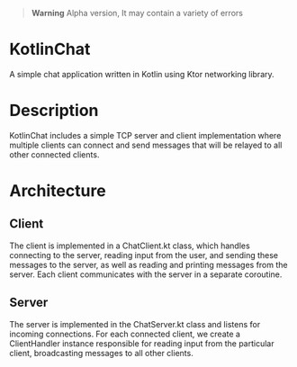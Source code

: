 > **Warning**
> Alpha version, It may contain a variety of errors

# KotlinChat

A simple chat application written in Kotlin using Ktor networking library.
# Description
KotlinChat includes a simple TCP server and client implementation where multiple clients can connect and send messages that will be relayed to all other connected clients.
# Architecture
## Client
The client is implemented in a ChatClient.kt class, which handles connecting to the server, reading input from the user, and sending these messages to the server, as well as reading and printing messages from the server.
Each client communicates with the server in a separate coroutine.
## Server
The server is implemented in the ChatServer.kt class and listens for incoming connections.
For each connected client, we create a ClientHandler instance responsible for reading input from the particular client, broadcasting messages to all other clients.
